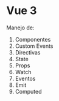 # Vue 3

Manejo de:

1. Componentes
2. Custom Events
3. Directivas
4. State
5. Props
6. Watch
7. Eventos
8. Emit
9. Computed
